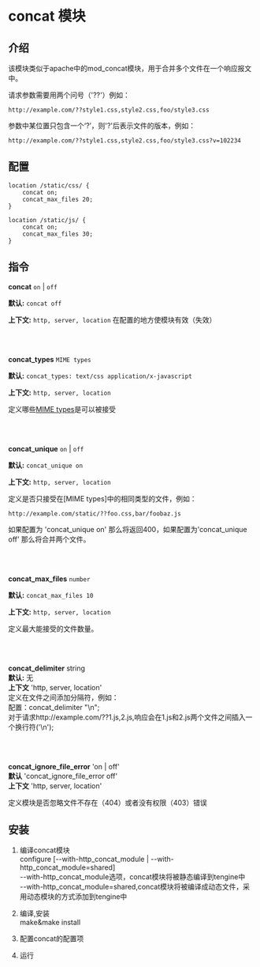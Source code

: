 # concat 模块

## 介绍

该模块类似于apache中的mod_concat模块，用于合并多个文件在一个响应报文中。

请求参数需要用两个问号（'??'）例如：

    http://example.com/??style1.css,style2.css,foo/style3.css
    
参数中某位置只包含一个‘?’，则'?'后表示文件的版本，例如：

    http://example.com/??style1.css,style2.css,foo/style3.css?v=102234

## 配置

    location /static/css/ {
        concat on;
        concat_max_files 20;
    }
    
    location /static/js/ {
        concat on;
        concat_max_files 30;
    }

## 指令

**concat** `on` | `off`

**默认:** `concat off`

**上下文:** `http, server, location`
在配置的地方使模块有效（失效）

<br/>
<br/>

**concat_types** `MIME types`

**默认:** `concat_types: text/css application/x-javascript`

**上下文:** `http, server, location`

定义哪些[MIME types](http://en.wikipedia.org/wiki/MIME_type)是可以被接受

<br/>
<br/>

**concat_unique** `on` | `off`

**默认:** `concat_unique on`

**上下文:** `http, server, location`

定义是否只接受在[MIME types]中的相同类型的文件，例如：

    http://example.com/static/??foo.css,bar/foobaz.js
如果配置为 'concat_unique on' 那么将返回400，如果配置为'concat_unique off'
那么将合并两个文件。

<br/>
<br/>

**concat\_max\_files** `number`

**默认:** `concat_max_files 10`

**上下文:** `http, server, location`

定义最大能接受的文件数量。

<br/>
<br/>

**concat_delimiter** string  
**默认:**  无    
**上下文** 'http, server, location'   
定义在文件之间添加分隔符，例如：  
配置：concat_delimiter "\n";   
对于请求http://example.com/??1.js,2.js,响应会在1.js和2.js两个文件之间插入一个换行符('\n');

<br/>
<br/>

**concat_ignore_file_error** 'on | off'  
**默认** 'concat_ignore_file_error off'  
**上下文** 'http, server, location'  

定义模块是否忽略文件不存在（404）或者没有权限（403）错误

## 安装

 1. 编译concat模块  
    configure  [--with-http_concat_module | --with-http_concat_module=shared]  
    --with-http_concat_module选项，concat模块将被静态编译到tengine中  
    --with-http_concat_module=shared,concat模块将被编译成动态文件，采用动态模块的方式添加到tengine中

 2. 编译,安装  
    make&make install
 
 3. 配置concat的配置项
 
 4. 运行
